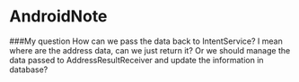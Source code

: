 # AndroidNote

###My question
How can we pass the data back to IntentService? I mean where are the address data, can we just return it? Or we should manage the data 
passed to AddressResultReceiver and update the information in database?
